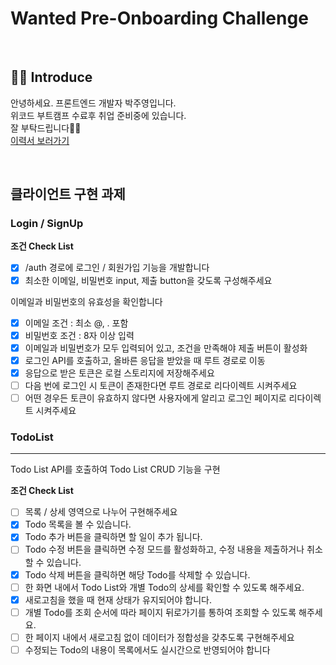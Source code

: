 # Wanted Pre-Onboarding Challenge

<br />

## 👋🏻 Introduce

안녕하세요. 프론트엔드 개발자 박주영입니다. <br>
위코드 부트캠프 수료후 취업 준비중에 있습니다. <br>
잘 부탁드립니다🙏🏻 <br>
[이력서 보러가기](https://disco-language-571.notion.site/2710930424da4600a7b9be47b60f57dc)

<br>

## 클라이언트 구현 과제

### Login / SignUp

**조건 Check List**

- [x] /auth 경로에 로그인 / 회원가입 기능을 개발합니다
- [x] 최소한 이메일, 비밀번호 input, 제출 button을 갖도록 구성해주세요

이메일과 비밀번호의 유효성을 확인합니다

- [x] 이메일 조건 : 최소 @, . 포함
- [x] 비밀번호 조건 : 8자 이상 입력
- [x] 이메일과 비밀번호가 모두 입력되어 있고, 조건을 만족해야 제출 버튼이 활성화
- [x] 로그인 API를 호출하고, 올바른 응답을 받았을 때 루트 경로로 이동
- [x] 응답으로 받은 토큰은 로컬 스토리지에 저장해주세요
- [ ] 다음 번에 로그인 시 토큰이 존재한다면 루트 경로로 리다이렉트 시켜주세요
- [ ] 어떤 경우든 토큰이 유효하지 않다면 사용자에게 알리고 로그인 페이지로 리다이렉트 시켜주세요

### TodoList

---

Todo List API를 호출하여 Todo List CRUD 기능을 구현

**조건 Check List**

- [ ] 목록 / 상세 영역으로 나누어 구현해주세요
- [x] Todo 목록을 볼 수 있습니다.
- [x] Todo 추가 버튼을 클릭하면 할 일이 추가 됩니다.
- [ ] Todo 수정 버튼을 클릭하면 수정 모드를 활성화하고, 수정 내용을 제출하거나 취소할 수 있습니다.
- [x] Todo 삭제 버튼을 클릭하면 해당 Todo를 삭제할 수 있습니다.
- [ ] 한 화면 내에서 Todo List와 개별 Todo의 상세를 확인할 수 있도록 해주세요.
- [x] 새로고침을 했을 때 현재 상태가 유지되어야 합니다.
- [ ] 개별 Todo를 조회 순서에 따라 페이지 뒤로가기를 통하여 조회할 수 있도록 해주세요.
- [ ] 한 페이지 내에서 새로고침 없이 데이터가 정합성을 갖추도록 구현해주세요
- [ ] 수정되는 Todo의 내용이 목록에서도 실시간으로 반영되어야 합니다
